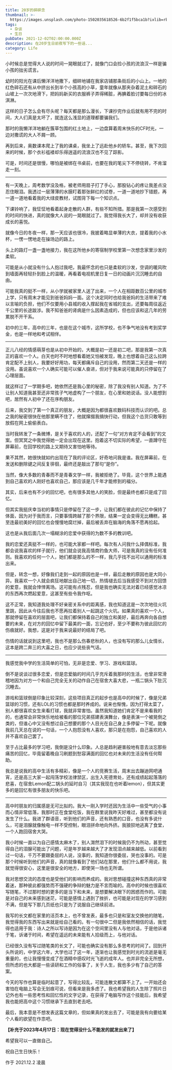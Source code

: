 ```yaml
---
title: 20岁的碎碎念
thumbnail: >-
  https://images.unsplash.com/photo-1502035618526-6b2f1f5bca1b?ixlib=rb-4.0.3&ixid=MnwxMjA3fDB8MHxwaG90by1wYWdlfHx8fGVufDB8fHx8&auto=format&fit=crop&w=1470&q=80
tags:
  - 杂谈
  - 生日
pubDate: 2021-12-02T02:00:00.000Z
description: 在20岁生日前夜写下的一些话...
category: Life
---
```


小时候总是觉得大人说的时间一晃眼就过了，就像门口会捡小孩的流浪汉一样是骗小孩的拙劣谎言。

幼时的阳光在课后懒洋洋地撒下，细碎地铺在我家店铺那条街后的小山上。一地的红色碎石还有从中挤出长到半个小孩高的小草，童年就像从那夹杂着泥土和碎石的山坡上一次次地滑下，把妈妈新买的衣服裤子弄得稀脏，再腆着脸讨要每日份的冰淇淋。

这样的日子怎么会有尽头呢？每天都是那么漫长，下课抄完作业后就有用不完的时间，大人们真是太坏了，就连这么浅显的道理都要骗我们。

那时的我懒洋洋地躺在簇草包围的红土地上，一边盘算着周末快乐的CF时光，一边对撒谎的大人不屑一顾。

再到后来，奥数课本爬上了我的课桌，我坐上了远赴他乡的轿车。甚至，我下次回来的时候，那个衣衫褴褛却乐得逍遥的流浪汉也不见了踪影。

可是，时间还是很慢，哪怕是被绑在书桌前，也要在我的笔尖下不停绕转，不肯溜走一刻。

---

有一天晚上，周考数学没及格，被老师用扇子打了手心，那股钻心的疼让我差点没忍住眼泪。我透过一层薄薄的水膜盯着那张鲜红的试卷，一道一道地抄下错题，再一道一道地看着我的大绿皮教材，试图背下每一个知识点。

下课铃响了，我怔怔地看着起身走散的人群，有些不知所措。那是我第一次感受到的时间的快进，真的就像大人说的一晃眼就过了。我觉得我长大了，却并没有收获成长的喜悦。

就像今日的冬夜一样，那一天应该也很冷，我披着略显单薄的大衣，提着我的小水杯，一愣一愣地走在操场边的路上。

头上的路灯一盏一盏地接力，我在这所他乡的寄宿制学校里第一次想念家里沙发的柔软。

可能是从小就没有什么人抱过我吧，我最怀念的也只是柔软的沙发，空调的暖风吹到墙面再轻轻扑到脸上的温暖，再看着电视机里日复一日的动画片沉沉睡去的自由。

可能我真的挺不一样，从小学就被家里人送了出来，一个人在相距数百公里的城市上学，只有周末才能见到爸爸妈妈一面。这个决定同时也给我爸妈的生活带来了难以言喻的负担，他们不仅要用小县城的收入撑起我在省城的支出，还要每周往返近千公里的长途跋涉。我不知爸爸的肾病是什么因素造成的，但也应该和这几年的劳累脱不开干系。

初中的三年，高中的三年，也是在这个城市，这所学校，也不争气地没有考到奖学金，也是一样地和考试相伴。

---

正儿八经的情感萌芽也是从初中开始的，大概是初一还是初二吧，那是我第一次真正的喜欢一个人。白天也时不时地想看着她又怕被发现，晚上也想着自己这么拉跨肯定配不上别人，我要好好用功，每天都痛斥自己的没用，然而第二天还是一样的没用。虽说喜欢一个人确实可能可以催人奋进，但对于我来说可能真的只停留在了心理层面。

就这样过了一学期多吧，她依然还是我心里的秘密，除了我没有别人知道。为了不让别人知道我甚至还非常孩子气地虚构了一个朋友，在心里和她说话。没人能想到吧，居然有人初中了还在序构朋友。

后来，我交到了第一个真正的朋友，大概是因为都很喜欢数码科技而认识的吧。总之我的秘密很快在他那里瞒不住了，他就撺掇我搞快行动，但我这个怂货只敢等到放假在网上偷偷表白。

当时我转发了一条微博，是关于喜欢的人的，还配了一句“对方肯定不会看到”的文案。但冥冥之中我觉得她一定会出现在这里。抱着这不切实际的希望，一直蹲守在屏幕前，在回学校的路上又期待又害怕地等待。

果不其然，她很快就如约出现在了我的评论区，好奇地问我是谁。我在屏幕前，在发送和删除键之间反复徘徊，最终还是敲出了那句“是你”。

当然，像大多数的青春而不是青春文学一样，我被拒绝了。毕竟，这个世界上能遇到自己喜欢的人刚好也喜欢自己，那应该是几千年才能修到的福分。

其实，后来也有不少的回忆吧，也有很多其他人的笑脸，但是最终也都只是成了回忆。

但其实我挺庆幸当初的事情只是停留在了这一步，让我们都在彼此的记忆中保持了体面，因为对于我而言，只要事情跨越了那个界限，结果一定会变得无比糟糕，甚至连最初美好的回忆也会慢慢地腐烂掉，最后被丢弃在脑海的角落不愿再拾起。

这也是从我后面几次一塌糊涂的恋爱中获得的为数不多的教训吧。

我的恋爱还真挺不一样的，也可能大家都一样吧。每次有人问我什么择偶标准，我都会说我喜欢的样子就行，他们就会说我高情商钓鱼大师，可是我真的没有任何准则。我喜欢的任何一个人，她们都是那么的不一样，我几乎找不出可以通用的标准出来。

但是，转念一想，好像我们走到一起的原因也是一样，最后走散的原因也是大同小异。我喜欢一个人就会疯狂地献出自己地一切，热情褪去后当我感受不到对方回馈的爱意，我就会悻悻离场。这可能有点残忍，但是我也确实无法对着已经感觉冰凉的东西再次燃起爱意，这甚至有些令我作呕。

这不正常，我知道我处理不好亲密关系中的距离感，我也知道这是一次次地往火坑里跳，因此从今往后我也不愿再拉着别人一起跳这个火坑。如果真的喜欢一个人，那就停留在喜欢的层面吧，让我们都保持着自己的独立和美好，最后再奔向各自想要的未来，在对方的回忆中留下最美的一面，忘记也好，至少不要称为彼此回忆的伤痕就好。我想，这是对于我来说最好的结局了吧。

伤情的话就说到这里吧，我也不是那么伤春悲秋的人，也没有写的那么儿女情长，这本是跨二奔三的大喜之日，也应少说些丧气话。

---

我感觉我中学的生活简单的可怕，无非是恋爱、学习、游戏和篮球。

倒不是说谈过很多恋爱，但是恋爱脑的时间几乎充斥着我那时的生活，也曾非常滑稽地因为对方一个和自己完全无关的动作自己在宿舍大喜大悲，一瓶二锅头下肚沉沉睡去。

游戏和篮球倒是印象比较深刻，这些项目真正的起步也是高中的时候了，像是兄弟篮球的习惯，还有LOL的习惯也都是那时养成的。说来也惭愧，因为打得太菜了，别人都很喜欢女生来看打球，我就非常害怕。虽然我知道她们肯定不是来看我的的，也通常会非常快乐地给被看的那位兄弟搭建表演舞台，像是表演一个被晃倒之类的，但谁心中又没有想过自己想要的那个人目光在自己身上多停留一下呢。就像我前几天总在说的一句话，一个人抱怨没有人喜欢，那只是在抱怨，自己喜欢的人并不喜欢自己罢了。

至于占比最多的学习吧，我倒是没什么印象。人总是趋利避害般地有意去淡忘那些痛苦的回忆，毕竟留着晚自习刷题到愁容满面的回忆也对未来的生活没有任何帮助。

我总是说我的高中生活有多精彩，像是一个人的竞赛生活，周末出去蹦迪网吧通宵，还是高三大家一起闯荡学校法律禁区，出生入死德育处，还有成绩起起落落的悲喜，在宿舍Lemon配二锅头的延时自习（其实我现在也听着lemon），但其实更多的是回忆有很多朋友的快乐吧。

---

高中时朋友的归属感是无可比拟的。我大一刚入学时还因为生活中一些受气的小事而心情非常低落，我那时正在食堂吃饭，我在群里说我昨天好难过，甚至都没有说发生了什么。我进了群语音，听到他们的声音，还有熟悉的口音，也没有多说什么，可是泪腺就像触电一样不受控制，眼泪拼命地向外挤。我狼狈地逃离了食堂，一个人跑回宿舍大哭。

我小时候一直以为自己感情太麻木了，别人潸然泪下的时候我仍不为所动，甚至觉得自己的泪腺可能出了问题，可是年岁越来越大了才发现泪点越来越低。以前看到过一句话，千万不要跟委屈的人说，没事的，我知道你很委屈，哭也没事的。可是那个时候听到他们的声音，真的就像看到了他们站在那里，他们什么都不用说，我就觉得很安心，这里是很安全的地方，即使哭一场也无所谓。

我对思想交流的态度也是受他们的影响而养成的。我对思想碰撞这种东西真的非常着迷，那种彼此都强势而不强硬的争辩的魅力是不言而喻的。高中的时候也很喜欢写随笔，不过那时想的更多的是当下和未来，是想要解决眼下的困惑而作的。可能是对自己的未来感到迷茫，可能是感情上遇到了挫折，也可能是对现在的学习感到不满，但是写下那几页纸也只是为了说服自己继续前进。

我写的长文都在家里的活页本上，也不曾发表，最多也只是和室友交换他的随笔，我觉得我的东西写出来就是给自己看的。有一句很中二但是我依然相信的话，我觉得也适用于我：诗人之所以写诗是因为在这个空间里没有人与他对话，于是他诉诸于笔，诉诸于时间，希望在遥远的未来能有人拾级而上，与他对话。

已经很久没有写过随笔类的长文了，可能也确实没有那么多思考的时间了。回到开头所说的，中学这六年，大学也过了这一年，逐渐也让我感觉到时光的流逝是毫无重量的，也让我慢慢变成了在酒精中感叹时光飞逝的成年人。也并非完全无所想，但所虑的也大都是一些读研和工作的俗事了，关于人生，我也多少有了自己的答案。

今天的写作也算是临时起意了，写得比较乱，可能连散文都算不上了。一开始还会害怕在电脑上写会无划痕可说，但看来是我多虑了。我也希望我的人生除了照片日记外也有一些思考性和回忆性的文字记录，在获得了电脑写作这个技能后，我希望我也能把高中这个习惯继承下去直到老去吧。

最后，我本意是不想发表这篇文章的，但如果真的发出去了，可能是我有向要给某个人看的欲望在作祟吧。

**【补充于2023年4月17日：现在觉得没什么不能发的就发出来了】**

希望我可以一直做自己。

祝自己生日快乐！

作于 2021.12.2 凌晨
